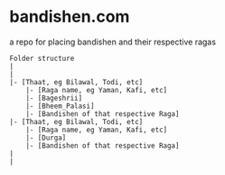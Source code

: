 # bandishen.com
a repo for placing bandishen and their respective ragas

```
Folder structure
|
|
|- [Thaat, eg Bilawal, Todi, etc]
    |- [Raga name, eg Yaman, Kafi, etc]
    |- [Bageshrii]
    |- [Bheem_Palasi]
    |- [Bandishen of that respective Raga]
|- [Thaat, eg Bilawal, Todi, etc]
    |- [Raga name, eg Yaman, Kafi, etc]
    |- [Durga]
    |- [Bandishen of that respective Raga]
|
|
```